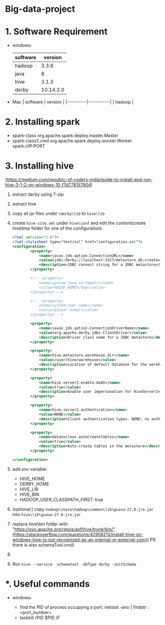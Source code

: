 # Big-data-project

# 1. Software Requirement

- windows:

  | software | version   |
  | -------- | --------- |
  | hadoop   | 3.3.6     |
  | java     | 8         |
  | hive     | 3.1.3     |
  | derby    | 10.14.2.0 |

- Mac
  | software | version   |
  |----------|-----------|
  | hadoop   | 

# 2. Installing spark

- spark-class org.apache.spark.deploy.master.Master
- spark-class2.cmd org.apache.spark.deploy.worker.Worker spark://IP:PORT



# 3. Installing hive

(https://medium.com/republic-of-coders-india/guide-to-install-and-run-hive-3-1-2-on-windows-10-f7d778157904)

1. extract derby using 7-zip

2. extract hive

3. copy all jar files under `\derby\lib` to `hive\lib`

4. create `hive-site.xml` under `hive\conf` and edit the content(create hive\tmp folder for one of the configuration):

   ```xml
   <?xml version="1.0"?>
   <?xml-stylesheet type="text/xsl" href="configuration.xsl"?>
   <configuration>
           <property>
               <name>javax.jdo.option.ConnectionURL</name>
               <value>jdbc:derby://localhost:1527/metastore_db;create=true</value>
               <description>JDBC connect string for a JDBC metastore</description>
           </property>
   
           <!-- <property>
               <name>system:java.io.tmpdir</name>
               <value>%HIVE_HOME%/tmp</value>
           </property> -->
   
           <!-- <property>
               <name>system:user.name</name>
               <value>${user.name}</value>
           </property> -->
   
           <property>
               <name>javax.jdo.option.ConnectionDriverName</name>
               <value>org.apache.derby.jdbc.ClientDriver</value>
               <description>Driver class name for a JDBC metastore</description>
           </property>
   
           <property>
               <name>hive.metastore.warehouse.dir</name>
               <value>/user/hive/warehouse</value>
               <description>Location of default database for the warehouse</description>
           </property>
   
           <property>
               <name>hive.server2.enable.doAS</name>
               <value>true</value>
               <description>Enable user impersonation for HiveServer2</description>
           </property>
   
           <property>
               <name>hive.server2.authentication</name>
               <value>NONE</value>
               <description>Client authentication types. NONE: no authentication check LDAP: LDAP/AD based authentication KERBEROS: Kerberos/GSSAPI authentication CUSTOM: Custom authentication provider (Use with property hive.server2.custom.authentication.class)</description>
           </property>
   
           <property>
               <name>datanucleus.autoCreateTables</name>
               <value>true</value>
               <description>Auto-create tables in the metastore</description>
           </property>
   
   </configuration>
   ```

   

5. add env variable:

   - HIVE_HOME
   - DERBY_HOME
   - HIVE_LIB
   - HIVE_BIN
   - HADOOP_USER_CLASSPATH_FIRST: true

6. (optional:) copy `hadoop\share\hadoop\common\lib\guava-27.0-jre.jar` into `hive\lib\guava-27.0-jre.jar`

7. replace hive\bin folder with "https://svn.apache.org/repos/asf/hive/trunk/bin/"(https://stackoverflow.com/questions/42958213/install-hive-on-windows-hive-is-not-recognized-as-an-internal-or-external-com)( PS: there is also schemaTool.cmd)

8. 

9. Run `hive --service  schematool -dbType derby -initSchema`





# *. Useful commands

- windows:

  - find the PID of process occupying a port: netstat -ano | findstr :<port_number> 
  - taskkill /PID $PID /F

  
